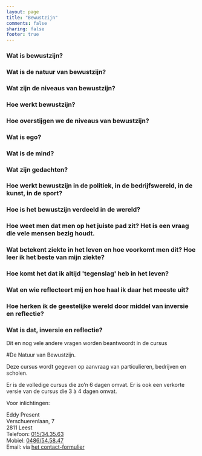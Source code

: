 ```yaml
---
layout: page
title: "Bewustzijn"
comments: false
sharing: false
footer: true
---
```

### Wat is bewustzijn?
### Wat is de natuur van bewustzijn?
### Wat zijn de niveaus van bewustzijn?
### Hoe werkt bewustzijn?
### Hoe overstijgen we de niveaus van bewustzijn?
### Wat is ego?
### Wat is de mind?
### Wat zijn gedachten?
### Hoe werkt bewustzijn in de politiek, in de bedrijfswereld, in de kunst, in de sport?
### Hoe is het bewustzijn verdeeld in de wereld?
### Hoe weet men dat men op het juiste pad zit? Het is een vraag die vele mensen bezig houdt.  
### Wat betekent ziekte in het leven en hoe voorkomt men dit? Hoe leer ik het beste van mijn ziekte?  
### Hoe komt het dat ik altijd 'tegenslag' heb in het leven?   
### Wat en wie reflecteert mij en hoe haal ik daar het meeste uit?
### Hoe herken ik de geestelijke wereld door middel van inversie en reflectie?
### Wat is dat, inversie en reflectie?

Dit en nog vele andere vragen worden beantwoordt in de cursus 

#De Natuur van Bewustzijn.


Deze cursus wordt gegeven op aanvraag van particulieren, bedrijven en scholen.

Er is de volledige cursus die zo’n 6 dagen omvat.
Er is ook een verkorte versie van de cursus die 3 à 4 dagen omvat.



Voor inlichtingen: 

Eddy Present  
Verschuerenlaan, 7  
2811 Leest  
Telefoon: <a href="tel:+3215343563" itemprop="telephone">015/34.35.63</a>  
Mobiel: <a href="tel:+32486545847" itemprop="telephone">0486/54.58.47</a>  
Email: <script type="text/javascript" language="javascript"><!-- 
{ coded = "iVVd.0giviC1@1ieiCi1.Pi" ;   key = "g6Wws8oQIlDUCb4VzX7pBRZYuTxvAqtyeJGmPSjr5k0NM239OEFnL1diHKchfa" ;  shift=coded.length ; link="" ; for (i=0; i<coded.length; i++) { if (key.indexOf(coded.charAt(i))==-1) { ltr = coded.charAt(i); link += (ltr); } else { ltr = (key.indexOf(coded.charAt(i))-shift+key.length) % key.length ; link += (key.charAt(ltr)) ;  } } document.write(" <a href='mailto:"+link+"'>"+link+"</a> of via <a href='/contact.html'>het contact-formulier</a> ") } //--> </script> <noscript> via <a href="/contact.html">het contact-formulier</a></noscript> 

<!--
Email obfuscator script 2.1 by Tim Williams, University of Arizona
Random encryption key feature by Andrew Moulden, Site Engineering Ltd
This code is freeware provided these four comment lines remain intact
A wizard to generate this code is at http://www.jottings.com/obfuscator/
-->

  